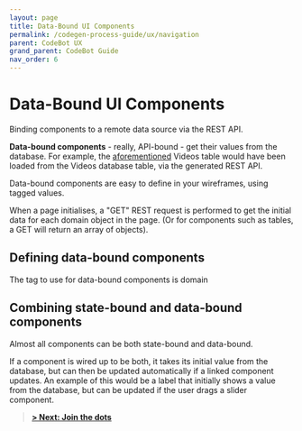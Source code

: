 ```yaml
---
layout: page
title: Data-Bound UI Components
permalink: /codegen-process-guide/ux/navigation
parent: CodeBot UX
grand_parent: CodeBot Guide
nav_order: 6
---
```


# Data-Bound UI Components

Binding components to a remote data source via the REST API.

**Data-bound components** - really, API-bound - get their values from the database. For example, the [aforementioned](state-bound-components) Videos table would have been loaded from the Videos database table, via the generated REST API.

Data-bound components are easy to define in your wireframes, using tagged values.

When a page initialises, a "GET" REST request is performed to get the initial data for each domain object in the page. (Or for components such as tables, a GET will return an array of objects).

## Defining data-bound components

The tag to use for data-bound components is domain


## Combining state-bound and data-bound components

Almost all components can be both state-bound and data-bound.

If a component is wired up to be both, it takes its initial value from the database, but can then be updated automatically if a linked component updates. An example of this would be a label that initially shows a value from the database, but can be updated if the user drags a slider component.


> **[> Next: Join the dots](navigation)**
